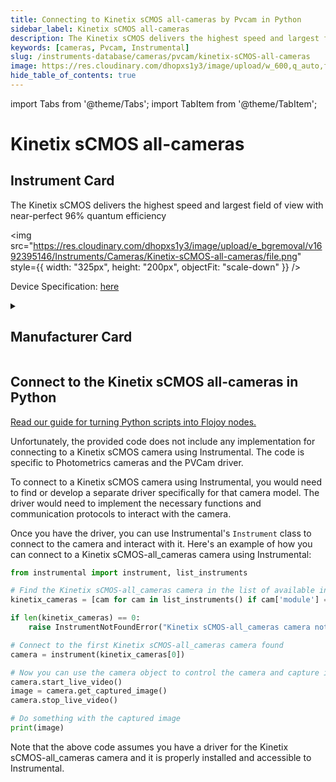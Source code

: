 ```yaml
---
title: Connecting to Kinetix sCMOS all-cameras by Pvcam in Python
sidebar_label: Kinetix sCMOS all-cameras
description: The Kinetix sCMOS delivers the highest speed and largest field of view with near-perfect 96% quantum efficiency
keywords: [cameras, Pvcam, Instrumental]
slug: /instruments-database/cameras/pvcam/kinetix-sCMOS-all-cameras
image: https://res.cloudinary.com/dhopxs1y3/image/upload/w_600,q_auto,f_auto/e_bgremoval/v1692395146/Instruments/Cameras/Kinetix-sCMOS-all-cameras/file.jpg
hide_table_of_contents: true
---
```


import Tabs from '@theme/Tabs';
import TabItem from '@theme/TabItem';

# Kinetix sCMOS all-cameras

## Instrument Card

<div className="flex">

<div>

The Kinetix sCMOS delivers the highest speed and largest field of view with near-perfect 96% quantum efficiency

</div>

<img src="https://res.cloudinary.com/dhopxs1y3/image/upload/e_bgremoval/v1692395146/Instruments/Cameras/Kinetix-sCMOS-all-cameras/file.png" style={{ width: "325px", height: "200px", objectFit: "scale-down" }} />

</div>

<div className="flex text-center">

<p>Device Specification: <a target="\_blank" href="https://www.photometrics.com/wp-content/uploads/2023/03/Kinetix-Datasheet-Rev-A3-08032023.pdf">here</a></p>

</div>

<details style={{ marginTop: "15px"}}>
<summary><h2>Manufacturer Card</h2></summary>

<img src="https://res.cloudinary.com/dhopxs1y3/image/upload/v1692812958/Instruments/Vendor%20Logos/Teledyne_technologies.png" style={{ width: "100%", height: "170px",objectFit: "scale-down" }} />

**Teledyne** provides enabling technologies to sense, transmit and analyze information for industrial growth markets.

<ul>
  <li>Headquarters: USA</li>
  <li>Yearly Revenue (millions, USD): 4614.0</li>
  <li>Vendor Website: <a href="https://www.teledyne.com">here</a></li>
</ul>
</details>

## Connect to the Kinetix sCMOS all-cameras in Python

[Read our guide for turning Python scripts into Flojoy nodes.](https://docs.flojoy.ai/custom-nodes/creating-custom-node/)
<Tabs>
<TabItem value="Instrumental" label="Instrumental">

Unfortunately, the provided code does not include any implementation for connecting to a Kinetix sCMOS camera using Instrumental. The code is specific to Photometrics cameras and the PVCam driver. 

To connect to a Kinetix sCMOS camera using Instrumental, you would need to find or develop a separate driver specifically for that camera model. The driver would need to implement the necessary functions and communication protocols to interact with the camera.

Once you have the driver, you can use Instrumental's `Instrument` class to connect to the camera and interact with it. Here's an example of how you can connect to a Kinetix sCMOS-all_cameras camera using Instrumental:

```python
from instrumental import instrument, list_instruments

# Find the Kinetix sCMOS-all_cameras camera in the list of available instruments
kinetix_cameras = [cam for cam in list_instruments() if cam['module'] == 'cameras.kinetix_scmos']

if len(kinetix_cameras) == 0:
    raise InstrumentNotFoundError("Kinetix sCMOS-all_cameras camera not found")

# Connect to the first Kinetix sCMOS-all_cameras camera found
camera = instrument(kinetix_cameras[0])

# Now you can use the camera object to control the camera and capture images
camera.start_live_video()
image = camera.get_captured_image()
camera.stop_live_video()

# Do something with the captured image
print(image)
```

Note that the above code assumes you have a driver for the Kinetix sCMOS-all_cameras camera and it is properly installed and accessible to Instrumental.

</TabItem>
</Tabs>